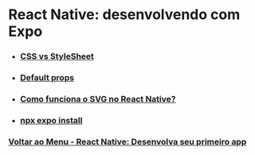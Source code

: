 # React Native: desenvolvendo com Expo

- ### [CSS vs StyleSheet](./Material-Estudo/CSS-StyleSheet.md)

- ### [Default props](./Material-Estudo/default-props.md)

- ### [Como funciona o SVG no React Native?](./Material-Estudo/SVGnoReact.md)

- ### [npx expo install](./Material-Estudo/expo.md)

### [Voltar ao Menu - React Native: Desenvolva seu primeiro app](../menu.md)
